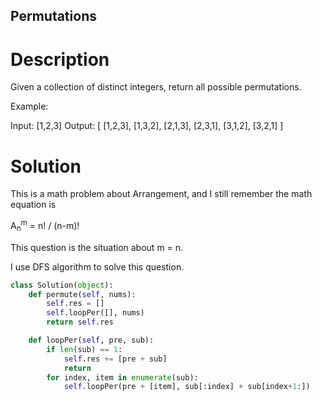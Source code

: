 Permutations
---

# Description
Given a collection of distinct integers, return all possible permutations.

Example:

Input: [1,2,3]
Output:
[
  [1,2,3],
  [1,3,2],
  [2,1,3],
  [2,3,1],
  [3,1,2],
  [3,2,1]
]

# Solution

This is a math problem about Arrangement, and I still remember the math equation is

A<sub>n</sub><sup>m</sup> = n! / (n-m)!

This question is the situation about m = n.

I use DFS algorithm to solve this question.

``` python
class Solution(object):
    def permute(self, nums):
        self.res = []
        self.loopPer([], nums)
        return self.res

    def loopPer(self, pre, sub):
        if len(sub) == 1:
            self.res += [pre + sub]
            return
        for index, item in enumerate(sub):
            self.loopPer(pre + [item], sub[:index] + sub[index+1:])
```
